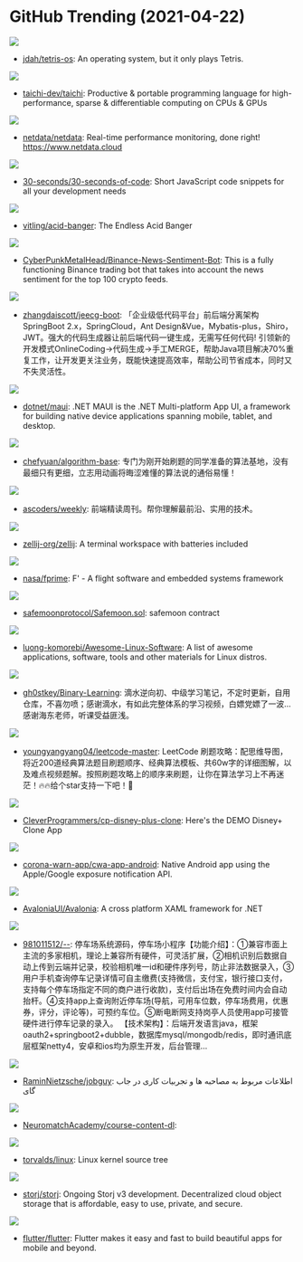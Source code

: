 # GitHub Trending (2021-04-22)

![](https://img.shields.io/badge/C-New%20582-green?style=flat-square&logo=appveyor)
- [jdah/tetris-os](https://github.com/jdah/tetris-os): An operating system, but it only plays Tetris.

![](https://img.shields.io/badge/C%2B%2B-New%20140-green?style=flat-square&logo=appveyor)
- [taichi-dev/taichi](https://github.com/taichi-dev/taichi): Productive & portable programming language for high-performance, sparse & differentiable computing on CPUs & GPUs

![](https://img.shields.io/badge/C-New%20361-green?style=flat-square&logo=appveyor)
- [netdata/netdata](https://github.com/netdata/netdata): Real-time performance monitoring, done right! https://www.netdata.cloud

![](https://img.shields.io/badge/JavaScript-New%20524-green?style=flat-square&logo=appveyor)
- [30-seconds/30-seconds-of-code](https://github.com/30-seconds/30-seconds-of-code): Short JavaScript code snippets for all your development needs

![](https://img.shields.io/badge/TypeScript-New%2098-green?style=flat-square&logo=appveyor)
- [vitling/acid-banger](https://github.com/vitling/acid-banger): The Endless Acid Banger

![](https://img.shields.io/badge/Python-New%20175-green?style=flat-square&logo=appveyor)
- [CyberPunkMetalHead/Binance-News-Sentiment-Bot](https://github.com/CyberPunkMetalHead/Binance-News-Sentiment-Bot): This is a fully functioning Binance trading bot that takes into account the news sentiment for the top 100 crypto feeds.

![](https://img.shields.io/badge/Java-New%2036-green?style=flat-square&logo=appveyor)
- [zhangdaiscott/jeecg-boot](https://github.com/zhangdaiscott/jeecg-boot): 「企业级低代码平台」前后端分离架构SpringBoot 2.x，SpringCloud，Ant Design&Vue，Mybatis-plus，Shiro，JWT。强大的代码生成器让前后端代码一键生成，无需写任何代码! 引领新的开发模式OnlineCoding->代码生成->手工MERGE，帮助Java项目解决70%重复工作，让开发更关注业务，既能快速提高效率，帮助公司节省成本，同时又不失灵活性。

![](https://img.shields.io/badge/C%23-New%20211-green?style=flat-square&logo=appveyor)
- [dotnet/maui](https://github.com/dotnet/maui): .NET MAUI is the .NET Multi-platform App UI, a framework for building native device applications spanning mobile, tablet, and desktop.

![](https://img.shields.io/badge/Java-New%20408-green?style=flat-square&logo=appveyor)
- [chefyuan/algorithm-base](https://github.com/chefyuan/algorithm-base): 专门为刚开始刷题的同学准备的算法基地，没有最细只有更细，立志用动画将晦涩难懂的算法说的通俗易懂！

![](https://img.shields.io/badge/JavaScript-New%20288-green?style=flat-square&logo=appveyor)
- [ascoders/weekly](https://github.com/ascoders/weekly): 前端精读周刊。帮你理解最前沿、实用的技术。

![](https://img.shields.io/badge/Rust-New%20147-green?style=flat-square&logo=appveyor)
- [zellij-org/zellij](https://github.com/zellij-org/zellij): A terminal workspace with batteries included

![](https://img.shields.io/badge/C%2B%2B-New%20239-green?style=flat-square&logo=appveyor)
- [nasa/fprime](https://github.com/nasa/fprime): F' - A flight software and embedded systems framework

![](https://img.shields.io/badge/Solidity-New%2036-green?style=flat-square&logo=appveyor)
- [safemoonprotocol/Safemoon.sol](https://github.com/safemoonprotocol/Safemoon.sol): safemoon contract

![](https://img.shields.io/badge/Python-New%2011-green?style=flat-square&logo=appveyor)
- [luong-komorebi/Awesome-Linux-Software](https://github.com/luong-komorebi/Awesome-Linux-Software): A list of awesome applications, software, tools and other materials for Linux distros.

![](https://img.shields.io/badge/none-New%2040-green?style=flat-square&logo=appveyor)
- [gh0stkey/Binary-Learning](https://github.com/gh0stkey/Binary-Learning): 滴水逆向初、中级学习笔记，不定时更新，自用仓库，不喜勿喷；感谢滴水，有如此完整体系的学习视频，白嫖党嫖了一波...感谢海东老师，听课受益匪浅。

![](https://img.shields.io/badge/none-New%2091-green?style=flat-square&logo=appveyor)
- [youngyangyang04/leetcode-master](https://github.com/youngyangyang04/leetcode-master): LeetCode 刷题攻略：配思维导图，将近200道经典算法题目刷题顺序、经典算法模板、共60w字的详细图解，以及难点视频题解。按照刷题攻略上的顺序来刷题，让你在算法学习上不再迷茫！🔥🔥给个star支持一下吧！🚀

![](https://img.shields.io/badge/JavaScript-New%2024-green?style=flat-square&logo=appveyor)
- [CleverProgrammers/cp-disney-plus-clone](https://github.com/CleverProgrammers/cp-disney-plus-clone): Here's the DEMO Disney+ Clone App

![](https://img.shields.io/badge/Kotlin-New%205-green?style=flat-square&logo=appveyor)
- [corona-warn-app/cwa-app-android](https://github.com/corona-warn-app/cwa-app-android): Native Android app using the Apple/Google exposure notification API.

![](https://img.shields.io/badge/C%23-New%2012-green?style=flat-square&logo=appveyor)
- [AvaloniaUI/Avalonia](https://github.com/AvaloniaUI/Avalonia): A cross platform XAML framework for .NET

![](https://img.shields.io/badge/Java-New%20123-green?style=flat-square&logo=appveyor)
- [981011512/--](https://github.com/981011512/--): 停车场系统源码，停车场小程序【功能介绍】：①兼容市面上主流的多家相机，理论上兼容所有硬件，可灵活扩展，②相机识别后数据自动上传到云端并记录，校验相机唯一id和硬件序列号，防止非法数据录入，③用户手机查询停车记录详情可自主缴费(支持微信，支付宝，银行接口支付，支持每个停车场指定不同的商户进行收款)，支付后出场在免费时间内会自动抬杆。④支持app上查询附近停车场(导航，可用车位数，停车场费用，优惠券，评分，评论等)，可预约车位。⑤断电断网支持岗亭人员使用app可接管硬件进行停车记录的录入。 【技术架构】：后端开发语言java，框架oauth2+springboot2+dubble，数据库mysql/mongodb/redis，即时通讯底层框架netty4，安卓和ios均为原生开发，后台管理…

![](https://img.shields.io/badge/none-New%2024-green?style=flat-square&logo=appveyor)
- [RaminNietzsche/jobguy](https://github.com/RaminNietzsche/jobguy): اطلاعات مربوط به مصاحبه ها و تجربیات کاری در جاب گای

![](https://img.shields.io/badge/none-New%209-green?style=flat-square&logo=appveyor)
- [NeuromatchAcademy/course-content-dl](https://github.com/NeuromatchAcademy/course-content-dl): 

![](https://img.shields.io/badge/C-New%20138-green?style=flat-square&logo=appveyor)
- [torvalds/linux](https://github.com/torvalds/linux): Linux kernel source tree

![](https://img.shields.io/badge/Go-New%2093-green?style=flat-square&logo=appveyor)
- [storj/storj](https://github.com/storj/storj): Ongoing Storj v3 development. Decentralized cloud object storage that is affordable, easy to use, private, and secure.

![](https://img.shields.io/badge/Dart-New%2065-green?style=flat-square&logo=appveyor)
- [flutter/flutter](https://github.com/flutter/flutter): Flutter makes it easy and fast to build beautiful apps for mobile and beyond.

